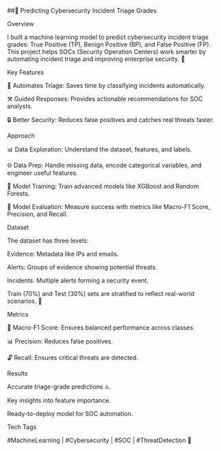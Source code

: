 ##🔧 Predicting Cybersecurity Incident Triage Grades

Overview

I built a machine learning model to predict cybersecurity incident triage grades: True Positive (TP), Benign Positive (BP), and False Positive (FP). This project helps SOCs (Security Operation Centers) work smarter by automating incident triage and improving enterprise security. 🚀

Key Features

🔐 Automates Triage: Saves time by classifying incidents automatically.

⚒️ Guided Responses: Provides actionable recommendations for SOC analysts.

🔒 Better Security: Reduces false positives and catches real threats faster.

Approach

📊 Data Exploration: Understand the dataset, features, and labels.

🌐 Data Prep: Handle missing data, encode categorical variables, and engineer useful features.

🎉 Model Training: Train advanced models like XGBoost and Random Forests.

🔄 Model Evaluation: Measure success with metrics like Macro-F1 Score, Precision, and Recall.

Dataset

The dataset has three levels:

Evidence: Metadata like IPs and emails.

Alerts: Groups of evidence showing potential threats.

Incidents: Multiple alerts forming a security event.

Train (70%) and Test (30%) sets are stratified to reflect real-world scenarios. 🔢

Metrics

🔢 Macro-F1 Score: Ensures balanced performance across classes.

📊 Precision: Reduces false positives.

🔓 Recall: Ensures critical threats are detected.

Results

Accurate triage-grade predictions 🔝.

Key insights into feature importance.

Ready-to-deploy model for SOC automation.

Tech Tags

#MachineLearning | #Cybersecurity | #SOC | #ThreatDetection 🚀
